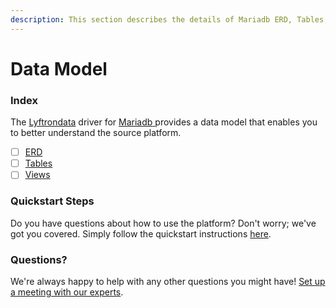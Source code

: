 ```yaml
---
description: This section describes the details of Mariadb ERD, Tables, and Views.
---
```


# Data Model

### Index

The  [Lyftrondata](https://www.lyftrondata.com/) driver for [Mariadb](https://www.lyftrondata.com/integration/mariadb/)[ ](https://www.lyftrondata.com/integration/mariadb/)provides a data model that enables you to better understand the source platform.

* [ ] [ERD](../../../technology-analytics/mariadb/data-model/erd.md)
* [ ] [Tables](../../../technology-analytics/mariadb/data-model/tables.md)
* [ ] [Views](../../../technology-analytics/mariadb/data-model/views.md)

### Quickstart Steps

Do you have questions about how to use the platform? Don't worry; we've got you covered. Simply follow the quickstart instructions [here](../../../../quickstart-steps.md).

### Questions? <a href="#questions" id="questions"></a>

We're always happy to help with any other questions you might have! [Set up a meeting with our experts](https://www.lyftrondata.com/book-a-meeting/).

